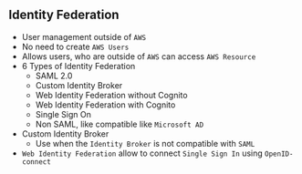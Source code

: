 ## Identity Federation

- User management outside of `AWS`
- No need to create `AWS Users`
- Allows users, who are outside of `AWS` can access `AWS Resource`
- 6 Types of Identity Federation
  - SAML 2.0
  - Custom Identity Broker
  - Web Identity Federation without Cognito
  - Web Identity Federation with Cognito
  - Single Sign On
  - Non SAML, like compatible like `Microsoft AD `
- Custom Identity Broker
  - Use when the `Identity Broker` is not compatible with `SAML`
- `Web Identity Federation` allow to connect `Single Sign In` using `OpenID-connect`